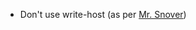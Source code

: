 - Don't use write-host (as per [Mr. Snover](http://www.jsnover.com/blog/2013/12/07/write-host-considered-harmful/))
